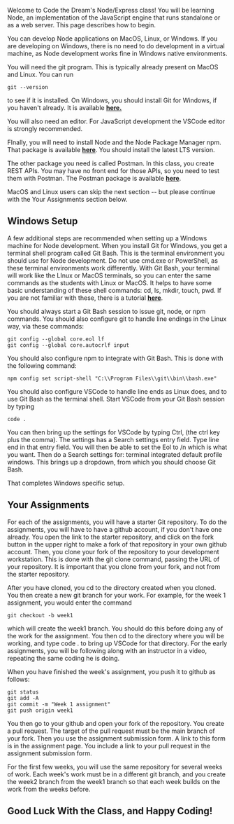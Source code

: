 Welcome to Code the Dream's Node/Express class! You will be learning Node, an implementation of the JavaScript engine that runs standalone or as a web server. This page describes how to begin.

You can develop Node applications on MacOS, Linux, or Windows. If you are developing on Windows, there is no need to do development in a virtual machine, as Node development works fine in Windows native environments.

You will need the git program. This is typically already present on MacOS and Linux. You can run

    git --version

to see if it is installed. On Windows, you should install Git for Windows, if you haven't already. It is available **[here.](https://gitforwindows.org/)**

You will also need an editor. For JavaScript development the VSCode editor is strongly recommended.

FInally, you will need to install Node and the Node Package Manager npm. That package is available **[here](https://nodejs.org/en/download/)**. You should install the latest LTS version.

The other package you need is called Postman. In this class, you create REST APIs. You may have no front end for those APIs, so you need to test them with Postman. The Postman package is available **[here](https://www.postman.com/downloads/)**.

MacOS and Linux users can skip the next section -- but please continue with the Your Assignments section below.

Windows Setup
-------------

A few additional steps are recommended when setting up a Windows machine for Node development. When you install Git for Windows, you get a terminal shell program called Git Bash. This is the terminal environment you should use for Node development. Do not use cmd.exe or PowerShell, as these terminal environments work differently. With Git Bash, your terminal will work like the LInux or MacOS terminals, so you can enter the same commands as the students with Linux or MacOS. It helps to have some basic understanding of these shell commands: cd, ls, mkdir, touch, pwd. If you are not familiar with these, there is a tutorial **[here](https://ubuntu.com/tutorials/command-line-for-beginners#1-overview)**.

You should always start a Git Bash session to issue git, node, or npm commands. You should also configure git to handle line endings in the Linux way, via these commands:

    git config --global core.eol lf
    git config --global core.autocrlf input

You should also configure npm to integrate with Git Bash. This is done with the following command:

    npm config set script-shell "C:\\Program Files\\git\\bin\\bash.exe"

You should also configure VSCode to handle line ends as Linux does, and to use Git Bash as the terminal shell. Start VSCode from your Git Bash session by typing

    code .

You can then bring up the settings for VSCode by typing Ctrl, (the ctrl key plus the comma). The settings has a Search settings entry field. Type line end in that entry field. You will then be able to set the Eol to /n which is what you want. Then do a Search settings for: terminal integrated default profile windows. This brings up a dropdown, from which you should choose Git Bash.

That completes Windows specific setup.

Your Assignments
----------------

For each of the assignments, you will have a starter Git repository. To do the assignments, you will have to have a github account, if you don't have one already. You open the link to the starter repository, and click on the fork button in the upper right to make a fork of that repository in your own github account. Then, you clone your fork of the repository to your development workstation. This is done with the git clone command, passing the URL of your repository. It is important that you clone from your fork, and not from the starter repository.

After you have cloned, you cd to the directory created when you cloned. You then create a new git branch for your work. For example, for the week 1 assignment, you would enter the command

    git checkout -b week1

which will create the week1 branch. You should do this before doing any of the work for the assignment. You then cd to the directory where you will be working, and type code . to bring up VSCode for that directory. For the early assignments, you will be following along with an instructor in a video, repeating the same coding he is doing.

When you have finished the week's assignment, you push it to github as follows:

    git status
    git add -A
    git commit -m "Week 1 assignment"
    git push origin week1

You then go to your github and open your fork of the repository. You create a pull request. The target of the pull request must be the main branch of your fork. Then you use the assignment submission form. A link to this form is in the assignment page. You include a link to your pull request in the assignment submission form.

For the first few weeks, you will use the same repository for several weeks of work. Each week's work must be in a different git branch, and you create the week2 branch from the week1 branch so that each week builds on the work from the weeks before.

Good Luck With the Class, and Happy Coding!
-------------------------------------------